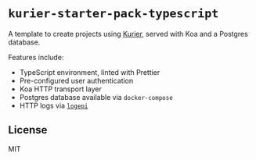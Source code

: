 # `kurier-starter-pack-typescript`

A template to create projects using [Kurier](https://github.com/kurierjs/kurier), served with Koa and a Postgres database.

Features include:

- TypeScript environment, linted with Prettier
- Pre-configured user authentication
- Koa HTTP transport layer
- Postgres database available via `docker-compose`
- HTTP logs via [`logepi`](https://github.com/joelalejandro/logepi)

## License

MIT
